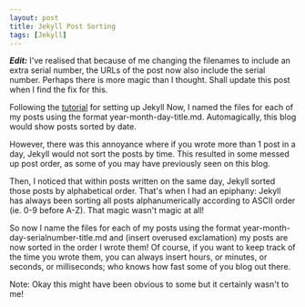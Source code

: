 ```yaml
---
layout: post
title: Jekyll Post Sorting
tags: [Jekyll]
---
```


___Edit:___ I've realised that because of me changing the filenames to include an extra serial number, the URLs of the post now also include the serial number. Perhaps there is more magic than I thought. Shall update this post when I find the fix for this.

Following the [tutorial](https://github.com/ksami/ksami.github.io/blob/master/README.md/) for setting up Jekyll Now, I named the files for each of my posts using the format year-month-day-title.md. Automagically, this blog would show posts sorted by date.

However, there was this annoyance where if you wrote more than 1 post in a day, Jekyll would not sort the posts by time. This resulted in some messed up post order, as some of you may have previously seen on this blog.

Then, I noticed that within posts written on the same day, Jekyll sorted those posts by alphabetical order. That's when I had an epiphany: Jekyll has always been sorting all posts alphanumerically according to ASCII order (ie. 0-9 before A-Z). That magic wasn't magic at all!

So now I name the files for each of my posts using the format year-month-day-serialnumber-title.md and (insert overused exclamation) my posts are now sorted in the order I wrote them! Of course, if you want to keep track of the time you wrote them, you can always insert hours, or minutes, or seconds, or milliseconds; who knows how fast some of you blog out there.

Note: Okay this might have been obvious to some but it certainly wasn't to me!
